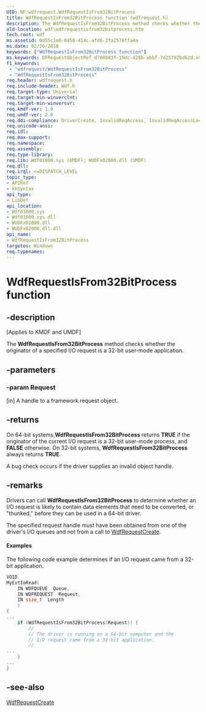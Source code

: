 ```yaml
---
UID: NF:wdfrequest.WdfRequestIsFrom32BitProcess
title: WdfRequestIsFrom32BitProcess function (wdfrequest.h)
description: The WdfRequestIsFrom32BitProcess method checks whether the originator of a specified I/O request is a 32-bit user-mode application.
old-location: wdf\wdfrequestisfrom32bitprocess.htm
tech.root: wdf
ms.assetid: 0d55c1e0-0458-414c-afd6-2fa2576ffa4a
ms.date: 02/26/2018
keywords: ["WdfRequestIsFrom32BitProcess function"]
ms.keywords: DFRequestObjectRef_d700883f-10dc-428b-abbf-7d257d2bd62d.xml, WdfRequestIsFrom32BitProcess, WdfRequestIsFrom32BitProcess method, kmdf.wdfrequestisfrom32bitprocess, wdf.wdfrequestisfrom32bitprocess, wdfrequest/WdfRequestIsFrom32BitProcess
f1_keywords:
 - "wdfrequest/WdfRequestIsFrom32BitProcess"
 - "WdfRequestIsFrom32BitProcess"
req.header: wdfrequest.h
req.include-header: Wdf.h
req.target-type: Universal
req.target-min-winverclnt: 
req.target-min-winversvr: 
req.kmdf-ver: 1.0
req.umdf-ver: 2.0
req.ddi-compliance: DriverCreate, InvalidReqAccess, InvalidReqAccessLocal, KmdfIrql, KmdfIrql2
req.unicode-ansi: 
req.idl: 
req.max-support: 
req.namespace: 
req.assembly: 
req.type-library: 
req.lib: Wdf01000.sys (KMDF); WUDFx02000.dll (UMDF)
req.dll: 
req.irql: <=DISPATCH_LEVEL
topic_type:
- APIRef
- kbSyntax
api_type:
- LibDef
api_location:
- Wdf01000.sys
- Wdf01000.sys.dll
- WUDFx02000.dll
- WUDFx02000.dll.dll
api_name:
- WdfRequestIsFrom32BitProcess
targetos: Windows
req.typenames: 
---
```


# WdfRequestIsFrom32BitProcess function


## -description


<p class="CCE_Message">[Applies to KMDF and UMDF]</p>

The <b>WdfRequestIsFrom32BitProcess</b> method checks whether the originator of a specified I/O request is a 32-bit user-mode application.


## -parameters




### -param Request 
[in]
A handle to a framework request object.


## -returns



On 64-bit systems,<b>WdfRequestIsFrom32BitProcess</b> returns <b>TRUE</b> if the originator of the current I/O request is a 32-bit user-mode process, and <b>FALSE</b> otherwise. On 32-bit systems, <b>WdfRequestIsFrom32BitProcess</b> always returns <b>TRUE</b>.

A bug check occurs if the driver supplies an invalid object handle.




## -remarks



Drivers can call <b>WdfRequestIsFrom32BitProcess</b> to determine whether an I/O request is likely to contain data elements that need to be converted, or "thunked," before they can be used in a 64-bit driver.

The specified request handle must have been obtained from one of the driver's I/O queues and not from a call to <a href="https://docs.microsoft.com/windows-hardware/drivers/ddi/wdfrequest/nf-wdfrequest-wdfrequestcreate">WdfRequestCreate</a>.


#### Examples

The following code example determines if an I/O request came from a 32-bit application.

```cpp
VOID
MyEvtIoRead(
    IN WDFQUEUE  Queue,
    IN WDFREQUEST  Request,
    IN size_t  Length
    )
{
...
    if (WdfRequestIsFrom32BitProcess(Request)) {
        //
        // The driver is running on a 64-bit computer and the 
        // I/O request came from a 32-bit application.
        //
...
    }
...
}
```



## -see-also




<a href="https://docs.microsoft.com/windows-hardware/drivers/ddi/wdfrequest/nf-wdfrequest-wdfrequestcreate">WdfRequestCreate</a>
 

 

